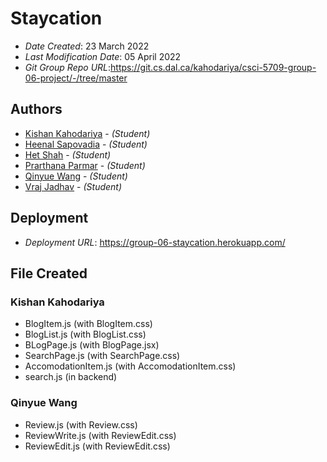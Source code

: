 # Staycation

- _Date Created_: 23 March 2022
- _Last Modification Date_: 05 April 2022
- _Git Group Repo URL_:https://git.cs.dal.ca/kahodariya/csci-5709-group-06-project/-/tree/master

## Authors

- [Kishan Kahodariya](ks805556@dal.ca) - _(Student)_
- [Heenal Sapovadia](hn525278@dal.ca) - _(Student)_
- [Het Shah](het.shah@dal.ca) - _(Student)_
- [Prarthana Parmar](pr813853@dal.ca) - _(Student)_
- [Qinyue Wang](qn642785@dal.ca) - _(Student)_
- [Vraj Jadhav](Vraj.jadhav@dal.ca) - _(Student)_

## Deployment

- _Deployment URL_: https://group-06-staycation.herokuapp.com/

## File Created

### Kishan Kahodariya

- BlogItem.js (with BlogItem.css)
- BlogList.js (with BlogList.css)
- BLogPage.js (with BlogPage.jsx)
- SearchPage.js (with SearchPage.css)
- AccomodationItem.js (with AccomodationItem.css)
- search.js (in backend)

### Qinyue Wang

- Review.js (with Review.css)
- ReviewWrite.js (with ReviewEdit.css)
- ReviewEdit.js (with ReviewEdit.css)
